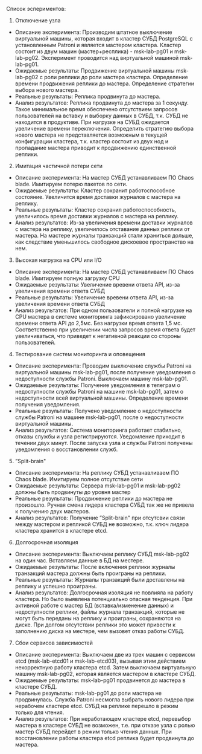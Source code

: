 Список эспериментов:

1) Отключение узла
 - Описание эксперимента: Производим штатное выключение виртуальной машины, которая входит в кластер СУБД PostgreSQL с установленным Patroni и является мастером кластера. Кластер состоит из двум машин (мастер+респлика) - msk-lab-pg01 и msk-lab-pg02. Эксперимент проводится над виртуальной машиной msk-lab-pg01.
 - Ожидаемые результаты: Продвижение виртуальной машины msk-lab-pg02 с роли реплики до роли мастера кластера. Определение времени продвижения реплики до мастера. Определение стратегии выбора нового мастера.
 - Реальные результаты: Реплика продвинута до мастера.
 - Анализ результатов: Реплика продвинута до мастера за 1 секунду. Такое минимальное время обеспечено отсутствием запросов пользователей на вставку и выборку данных в СУБД, т.к. СУБД не находится в продуктиве. При нагрузке на СУБД ожидается увеличение времени переключения. Определить стратегию выбора нового мастера не представляется возможным в текущей конфигурации кластера, т.к. кластер состоит из двух нод и пропадание мастера приводит к продвижению единственной реплики.

2) Имитация частичной потери сети
 - Описание эксперимента: На мастер СУБД устанавливаем ПО Chaos blade. Имитируем потерю пакетов по сети. 
 - Ожидаемые результаты: Кластер сохранит работоспособное состояние. Увеличится время доставки журналов с мастера на реплику.
 - Реальные результаты: Кластер сохранил работоспособность, увеличилось время доставки журналов с мастера на реплику.
 - Анализ результатов: Из-за увеличения времени доставки журналов с мастера на реплику, увеличилось отставание данных реплики от мастера. На мастере журналы транзакций стали храниться дольше, как следствие уменьшилось свободное дискоевое пространство на нем.

3) Высокая нагрузка на CPU или I/O
 - Описание эксперимента: На мастер СУБД устанавливаем ПО Chaos blade. Имитируем полную загрузку CPU
 - Ожидаемые результаты: Увеличение вревени ответа API, из-за увеличения времени ответа СУБД
 - Реальные результаты: Увеличение вревени ответа API, из-за увеличения времени ответа СУБД
 - Анализ результатов: При одном пользователи и полной нагрузке на CPU мастера в системе мониторинга зафиксировано увеличение времени ответа API до 2,5мс. Без нагрузки время ответа 1,5 мс. Соответственно при увеличении числа запросов время ответа будет увеличиваться, что приведет к негативной реакции со стороны пользователей.

4) Тестирование систем мониторинга и оповещения
 - Описание эксперимента: Проводим выключение службы Patroni на виртуальной машины msk-lab-pg01, после получение уведомления о недоступности службы Patroni. Выключаем машину msk-lab-pg01.
 - Ожидаемые результаты: Получение уведомления в телеграм о недоступности службы Patroni на машине msk-lab-pg01, затем о недоступности всей виртуальной машины. Определение времени получения уведомления. 
 - Реальные результаты: Получено уведомление о недоступности службы Patroni на машине msk-lab-pg01, после о недоступности виртуальной машины.
 - Анализ результатов: Система мониторинга работает стабильно, отказы службы и узла регистрируются. Уведомление приходит в течении двух минут. После запуска узла и службы Patroni получены уведомления о восстановлении служб.

5) ”Split-brain"
 - Описание эксперимента: На реплику СУБД устанавливаем ПО Chaos blade. Имитируем полное отсутствие сети
 - Ожидаемые результаты: Сервера msk-lab-pg01 и msk-lab-pg02 должны быть продвинуты до уровня мастер
 - Реальные результаты: Продвижение реплики до мастера не произошло. Ручная смена лидера кластера СУБД так же не привела к получению двух мастеров.
 - Анализ результатов: Получение ”Split-brain" при отсутсвии связи между мастером и репликой СУБД не возможно, т.к. ключ лидера кластера хранится в кластере etcd.

6) Долгосрочная изоляция
 - Описание эксперимента: Выключаем реплику СУБД msk-lab-pg02 на один час. Вставляем данные в БД на местере.
 - Ожидаемые результаты: После включения реплики журналы транзакций мастера должны быть проиграны на реплики.
 - Реальные результаты: Журналы транзакций были доставлены на реплику и успешно проиграны.
 - Анализ результатов: Долгосрочная изоляция не повлияла на работу кластера. Но было выявлена потенциально опасная тенденция. При активной работе с мастер БД (вставка/изменение данных) и недоступности реплики, файлы журнала транзакций, которые не могут быть переданы на реплику и проиграны, сохраняются на диске. При долгом отсутствии реплики это может привести к заполнению диска на местере, чем вызовет отказ работы СУБД.

7) Сбои сервисов зависимостей
 - Описание эксперимента: Выключаем две из трех машин с сервисом etcd (msk-lab-etcd01 и msk-lab-etcd03), вызывая этим действием некорректную работу кластера etcd. Затем выключаем виртуальную машину msk-lab-pg02, которая является мастером в кластере СУБД.
 - Ожидаемые результаты: msk-lab-pg01 продвинется до мастера в кластере СУБД.
 - Реальные результаты: msk-lab-pg01 до роли мастера не продвинулась. Служба Patroni несмогла выбрать нового лидера при нерабочем кластере etcd. СУБД на реплике перешло в режим только для чтения.
 - Анализ результатов: При неработающем кластере etcd, перевыбор мастера в кластере СУБД не возможен, т.е. при отказе узла с ролью мастер СУБД перейдет в режим только чтения данных. При восстановлении работы кластера etcd реплика будет продвинута до мастера.